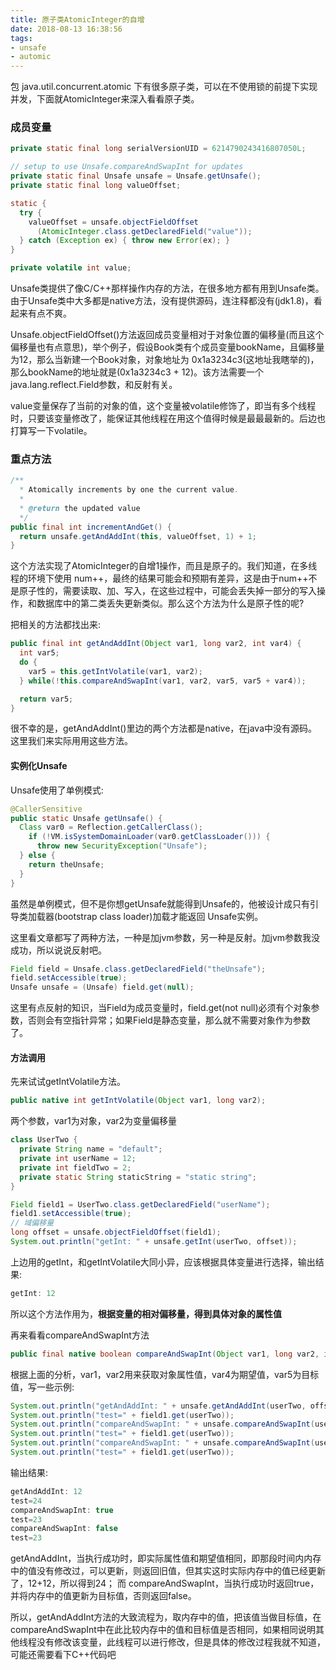 ```yaml
---
title: 原子类AtomicInteger的自增
date: 2018-08-13 16:38:56
tags:
- unsafe
- automic
---
```


包 java.util.concurrent.atomic 下有很多原子类，可以在不使用锁的前提下实现并发，下面就AtomicInteger来深入看看原子类。

<!--more-->

### 成员变量

``` java
private static final long serialVersionUID = 6214790243416807050L;

// setup to use Unsafe.compareAndSwapInt for updates
private static final Unsafe unsafe = Unsafe.getUnsafe();
private static final long valueOffset;

static {
  try {
    valueOffset = unsafe.objectFieldOffset
      (AtomicInteger.class.getDeclaredField("value"));
  } catch (Exception ex) { throw new Error(ex); }
}

private volatile int value;
```

Unsafe类提供了像C/C++那样操作内存的方法，在很多地方都有用到Unsafe类。由于Unsafe类中大多都是native方法，没有提供源码，连注释都没有(jdk1.8)，看起来有点不爽。

Unsafe.objectFieldOffset()方法返回成员变量相对于对象位置的偏移量(而且这个偏移量也有点意思)，举个例子，假设Book类有个成员变量bookName，且偏移量为12，那么当新建一个Book对象，对象地址为 0x1a3234c3(这地址我瞎举的)，那么bookName的地址就是(0x1a3234c3 + 12)。该方法需要一个java.lang.reflect.Field参数，和反射有关。

value变量保存了当前的对象的值，这个变量被volatile修饰了，即当有多个线程时，只要该变量修改了，能保证其他线程在用这个值得时候是最最最新的。后边也打算写一下volatile。

### 重点方法

``` java
/**
  * Atomically increments by one the current value.
  *
  * @return the updated value
  */
public final int incrementAndGet() {
  return unsafe.getAndAddInt(this, valueOffset, 1) + 1;
}
```

这个方法实现了AtomicInteger的自增1操作，而且是原子的。我们知道，在多线程的环境下使用 num++，最终的结果可能会和预期有差异，这是由于num++不是原子性的，需要读取、加、写入，在这些过程中，可能会丢失掉一部分的写入操作，和数据库中的第二类丢失更新类似。那么这个方法为什么是原子性的呢? 

把相关的方法都找出来:

``` java
public final int getAndAddInt(Object var1, long var2, int var4) {
  int var5;
  do {
    var5 = this.getIntVolatile(var1, var2);
  } while(!this.compareAndSwapInt(var1, var2, var5, var5 + var4));

  return var5;
}
```

很不幸的是，getAndAddInt()里边的两个方法都是native，在java中没有源码。这里我们来实际用用这些方法。

#### 实例化Unsafe

Unsafe使用了单例模式:

``` java
@CallerSensitive
public static Unsafe getUnsafe() {
  Class var0 = Reflection.getCallerClass();
    if (!VM.isSystemDomainLoader(var0.getClassLoader())) {
      throw new SecurityException("Unsafe");
  } else {
    return theUnsafe;
  }
}
```

虽然是单例模式，但不是你想getUnsafe就能得到Unsafe的，他被设计成只有引导类加载器(bootstrap class loader)加载才能返回 Unsafe实例。

这里看文章都写了两种方法，一种是加jvm参数，另一种是反射。加jvm参数我没成功，所以说说反射吧。

``` java
Field field = Unsafe.class.getDeclaredField("theUnsafe");
field.setAccessible(true);
Unsafe unsafe = (Unsafe) field.get(null);
```

这里有点反射的知识，当Field为成员变量时，field.get(not null)必须有个对象参数，否则会有空指针异常；如果Field是静态变量，那么就不需要对象作为参数了。

#### 方法调用

先来试试getIntVolatile方法。

``` java
public native int getIntVolatile(Object var1, long var2);
```

两个参数，var1为对象，var2为变量偏移量

``` java
class UserTwo {
  private String name = "default";
  private int userName = 12;
  private int fieldTwo = 2;
  private static String staticString = "static string";
}

Field field1 = UserTwo.class.getDeclaredField("userName");
field1.setAccessible(true);
// 域偏移量
long offset = unsafe.objectFieldOffset(field1);
System.out.println("getInt: " + unsafe.getInt(userTwo, offset));
```

上边用的getInt，和getIntVolatile大同小异，应该根据具体变量进行选择，输出结果:

``` java
getInt: 12
```

所以这个方法作用为，**根据变量的相对偏移量，得到具体对象的属性值**

再来看看compareAndSwapInt方法

``` java
public final native boolean compareAndSwapInt(Object var1, long var2, int var4, int var5);
```

根据上面的分析，var1，var2用来获取对象属性值，var4为期望值，var5为目标值，写一些示例:

``` java
System.out.println("getAndAddInt: " + unsafe.getAndAddInt(userTwo, offset, 12));
System.out.println("test=" + field1.get(userTwo));
System.out.println("compareAndSwapInt: " + unsafe.compareAndSwapInt(userTwo, offset , 24, 23));
System.out.println("test=" + field1.get(userTwo));
System.out.println("compareAndSwapInt: " + unsafe.compareAndSwapInt(userTwo, offset , 45, 24));
System.out.println("test=" + field1.get(userTwo));
```

输出结果:

``` java
getAndAddInt: 12
test=24
compareAndSwapInt: true
test=23
compareAndSwapInt: false
test=23
```

getAndAddInt，当执行成功时，即实际属性值和期望值相同，即那段时间内内存中的值没有修改过，可以更新，则返回旧值，但其实这时实际内存中的值已经更新了，12+12，所以得到24；
而 compareAndSwapInt，当执行成功时返回true，并将内存中的值更新为目标值，否则返回false。

所以，getAndAddInt方法的大致流程为，取内存中的值，把该值当做目标值，在compareAndSwapInt中在此比较内存中的值和目标值是否相同，如果相同说明其他线程没有修改该变量，此线程可以进行修改，但是具体的修改过程我就不知道，可能还需要看下C++代码吧